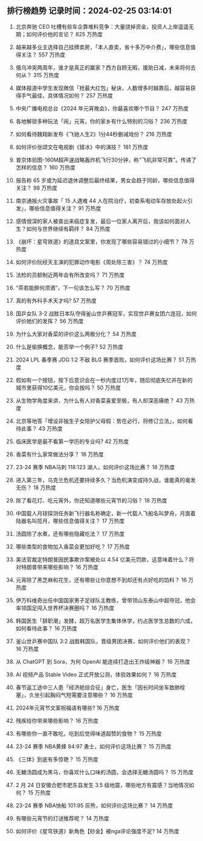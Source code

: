 
## 排行榜趋势 记录时间：2024-02-25 03:14:01
  
  1. 北京奔驰 CEO 吐槽有些车企靠堆料竞争：大量烧掉资金，投资人上岸遥遥无期；如何评价他的言论？ 825 万热度
    
  2. 越来越多业主选择自己挂牌卖房，「本人直卖，省十多万中介费」，哪些信息值得关注？ 557 万热度
    
  3. 俄乌冲突两周年，谁才是真正的赢家？西方自顾无暇，援助日减，未来将何去何从？ 315 万热度
    
  4. 媒体报道中学生发现微信「抢最大红包」秘诀，人数增多时越靠后，越容易获得手气最佳，具体情况如何？ 257 万热度
    
  5. 中央广播电视总台《2024 年元宵晚会》，你最喜欢哪个节目？ 247 万热度
    
  6. 各地解锁多种玩法「闹」元宵，你的家乡有什么特别的习俗？ 236 万热度
    
  7. 如何看待魏翔新发布《飞驰人生2》1分44秒删减戏份？ 216 万热度
    
  8. 如何评价张颂文在电视剧《猎冰》中的演技？ 181 万热度
    
  9. 普京体验图-160M超声速战略轰炸机飞行30分钟，称“飞机非常可靠”。传递了怎样的信息？ 160 万热度
    
  10. 报告称 65 岁或为延迟退休调整后最终结果，男女会趋于同龄，哪些信息值得关注？ 98 万热度
    
  11. 南京通报火灾事故「 15 人遇难 44 人在院治疗，初查系电动车存放处起火引发」，哪些信息值得关注？ 91 万热度
    
  12. 感情很深的家人被查出来癌症复发，最后一位家人离开后，我该如何面对人生？如何与世界继续有羁绊？ 84 万热度
    
  13. 《崩坏：星穹铁道》的道具文案里，你发现了哪些容易错过的小细节？ 78 万热度
    
  14. 如何评价阮经天主演的犯罪动作电影《周处除三害》？ 74 万热度
    
  15. 法检的员额制近两年会有所改变吗？ 71 万热度
    
  16. “茶若能醉何须酒”，下一句该怎么写？ 70 万热度
    
  17. 真的有外科手术天才吗? 57 万热度
    
  18. 国乒女队 3-2 战胜日本队夺得釜山世乒赛冠军，实现世乒赛女团六连冠，如何评价她们的发挥？ 56 万热度
    
  19. 为什么大家对香菜的评价这么两极分化？ 54 万热度
    
  20. 什么是偷换概念，能否举一个例子? 52 万热度
    
  21. 2024 LPL 春季赛 JDG 1:2 不敌 BLG 赛季首败，如何评价这场比赛？ 51 万热度
    
  22. 假如有一个按钮，按下后意识会在一秒内度过1万年，随后彻底失忆并在新的城市里获得10亿美元，你会按吗？ 50 万热度
    
  23. 从生物学角度来讲，为什么有人对香菜喜爱至极，有人却深恶痛绝？ 43 万热度
    
  24. 北京等地答「增设非独生子女陪护父母假：势在必行，将修订立法」，如何看待此事？ 43 万热度
    
  25. 临床医学是最不看第一学历的专业吗? 42 万热度
    
  26. 香菜有什么家常做法分享？ 18 万热度
    
  27. 23-24 赛季 NBA马刺 118:123 湖人，如何评价这场比赛？ 18 万热度
    
  28. 进入第三年，乌克兰危机还要持续多久？当危机演变成持久战，谁能真的毫发无伤？ 18 万热度
    
  29. 除了看花灯、吃元宵外，你还知道哪些元宵节的习俗？ 18 万热度
    
  30. 中国载人月球探测任务新飞行器名称确定，新一代载人飞船名叫梦舟，月面着陆器名叫揽月，哪些信息值得关注？ 17 万热度
    
  31. 汤圆除了水煮，还有哪些隐藏吃法？ 17 万热度
    
  32. 哪些类型的食物加入香菜会更加好吃？ 17 万热度
    
  33. 美法官裁定特朗普因民事欺诈案被处以 4.54 亿美元罚款，这意味着什么？将对特朗普带来哪些影响？ 16 万热度
    
  34. 元宵除了黑芝麻和花生，还有哪些让你意想不到却还有点好吃的馅料？ 16 万热度
    
  35. 伊万科维奇出任中国国家男子足球队主教练，曾带领山东泰山中超夺冠，他会率领国足闯入世界杯决赛圈吗？ 16 万热度
    
  36. 韩国医生「辞职潮」发酵，超万名医学生集体休学，约占医学生总数的六成，如何看待此事？ 16 万热度
    
  37. 釜山世乒赛中国队 3:2 战胜韩国队，晋级男团决赛，如何评价他们的表现？ 16 万热度
    
  38. 从 ChatGPT 到 Sora，为何 OpenAI 能连续打造出王炸级神器？ 16 万热度
    
  39. AI 视频产品 Stable Video 正式开放公测，体验效果如何？ 16 万热度
    
  40. 春节返工途中三人患「经济舱综合征」身亡，医生「因长时间坐车致肺栓塞」，久坐引起胸闷气短需要注意哪些？ 16 万热度
    
  41. 2024年元宵节文案祝福语有哪些? 16 万热度
    
  42. 残疾给你带来哪些影响？ 16 万热度
    
  43. 有哪些你一直不敢吃，吃到后觉得味道超赞的食物？ 15 万热度
    
  44. 23-24 赛季 NBA黄蜂 84:97 勇士，如何评价这场比赛？ 15 万热度
    
  45. 《三体》到底有多惊艳？ 15 万热度
    
  46. 无糖汤圆成为黑马，你喜欢什么口味的汤圆，会选择无糖汤圆吗？ 15 万热度
    
  47. 2 月 24 日安徽合肥市肥东县发生 3.5 级地震，哪些地方有震感？当地情况如何？ 15 万热度
    
  48. 23-24 赛季 NBA快船 101:95 灰熊，如何评价这场比赛？ 14 万热度
    
  49. 有哪些元宵节的灯谜推荐呢？ 14 万热度
    
  50. 如何评价《星穹铁道》新角色【砂金】被nga评论强度不足? 14 万热度
    